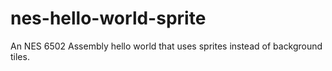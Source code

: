 # nes-hello-world-sprite
An NES 6502 Assembly hello world that uses sprites instead of background tiles.
